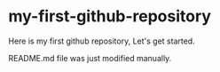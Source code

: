 # my-first-github-repository
Here is my first github repository, Let's get started.

README.md file was just modified manually.
